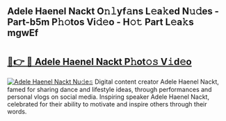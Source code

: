 ## Adele Haenel Nackt O𝚗𝚕yf𝚊ns L𝚎a𝚔ed N𝚞𝚍es - Part-b5m P𝚑𝚘tos Vi𝚍𝚎o - H𝚘𝚝 Part L𝚎a𝚔s mgwEf

# <h2><a href="http://kf7yx1.oniu.top/?m=Adele+Haenel+Nackt">🔗👉 🔴 Adele Haenel Nackt P𝚑ot𝚘𝚜 V𝚒d𝚎o</a></h2>

[![Adele Haenel Nackt Nu𝚍e𝚜](https://i.imgur.com/0qMVB7G.gif)](http://kf7yx1.oniu.top/?m=Adele+Haenel+Nackt)
Digital content creator Adele Haenel Nackt, famed for sharing dance and lifestyle ideas, through performances and personal vlogs on social media. Inspiring speaker Adele Haenel Nackt, celebrated for their ability to motivate and inspire others through their words.  

